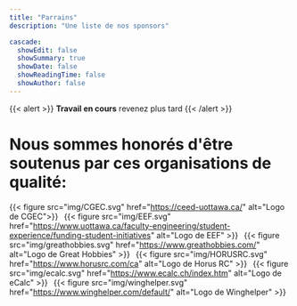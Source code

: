 ```yaml
---
title: "Parrains"
description: "Une liste de nos sponsors"

cascade:
  showEdit: false
  showSummary: true
  showDate: false
  showReadingTime: false
  showAuthor: false
---
```

{{< alert >}}
**Travail en cours** revenez plus tard
{{< /alert >}}
# Nous sommes honorés d'être soutenus par ces organisations de qualité:
{{< figure src="img/CGEC.svg" href="https://ceed-uottawa.ca/" alt="Logo de CGEC">}}
&#8198;
{{< figure src="img/EEF.svg" href="https://www.uottawa.ca/faculty-engineering/student-experience/funding-student-initiatives" alt="Logo de EEF" >}}
&#8198;
{{< figure src="img/greathobbies.svg" href="https://www.greathobbies.com/" alt="Logo de Great Hobbies" >}}
&#8198;
{{< figure src="img/HORUSRC.svg" href="https://www.horusrc.com/ca" alt="Logo de Horus RC" >}}
&#8198;
{{< figure src="img/ecalc.svg" href="https://www.ecalc.ch/index.htm" alt="Logo de eCalc" >}}
&#8198;
{{< figure src="img/winghelper.svg" href="https://www.winghelper.com/default/" alt="Logo de Winghelper" >}}



